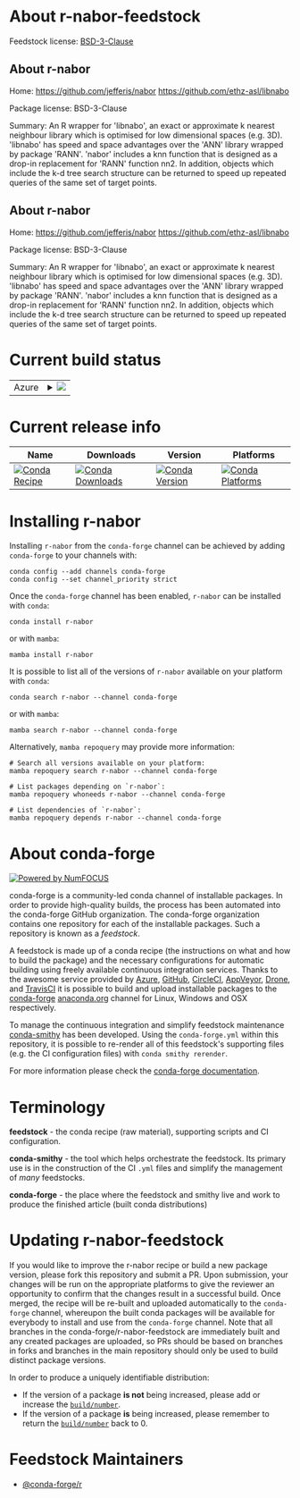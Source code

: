 About r-nabor-feedstock
=======================

Feedstock license: [BSD-3-Clause](https://github.com/conda-forge/r-nabor-feedstock/blob/main/LICENSE.txt)


About r-nabor
-------------

Home: https://github.com/jefferis/nabor https://github.com/ethz-asl/libnabo

Package license: BSD-3-Clause

Summary: An R wrapper for 'libnabo', an exact or approximate k nearest neighbour library which is optimised for low dimensional spaces (e.g. 3D). 'libnabo' has speed and space advantages over the 'ANN' library wrapped by package 'RANN'. 'nabor' includes a knn function that is designed as a drop-in replacement for 'RANN' function nn2. In addition, objects which include the k-d tree search structure can be returned to speed up repeated queries of the same set of target points.

About r-nabor
-------------

Home: https://github.com/jefferis/nabor https://github.com/ethz-asl/libnabo

Package license: BSD-3-Clause

Summary: An R wrapper for 'libnabo', an exact or approximate k nearest neighbour library which is optimised for low dimensional spaces (e.g. 3D). 'libnabo' has speed and space advantages over the 'ANN' library wrapped by package 'RANN'. 'nabor' includes a knn function that is designed as a drop-in replacement for 'RANN' function nn2. In addition, objects which include the k-d tree search structure can be returned to speed up repeated queries of the same set of target points.

Current build status
====================


<table>
    
  <tr>
    <td>Azure</td>
    <td>
      <details>
        <summary>
          <a href="https://dev.azure.com/conda-forge/feedstock-builds/_build/latest?definitionId=10318&branchName=main">
            <img src="https://dev.azure.com/conda-forge/feedstock-builds/_apis/build/status/r-nabor-feedstock?branchName=main">
          </a>
        </summary>
        <table>
          <thead><tr><th>Variant</th><th>Status</th></tr></thead>
          <tbody><tr>
              <td>linux_64_r_base4.3</td>
              <td>
                <a href="https://dev.azure.com/conda-forge/feedstock-builds/_build/latest?definitionId=10318&branchName=main">
                  <img src="https://dev.azure.com/conda-forge/feedstock-builds/_apis/build/status/r-nabor-feedstock?branchName=main&jobName=linux&configuration=linux%20linux_64_r_base4.3" alt="variant">
                </a>
              </td>
            </tr><tr>
              <td>linux_64_r_base4.4</td>
              <td>
                <a href="https://dev.azure.com/conda-forge/feedstock-builds/_build/latest?definitionId=10318&branchName=main">
                  <img src="https://dev.azure.com/conda-forge/feedstock-builds/_apis/build/status/r-nabor-feedstock?branchName=main&jobName=linux&configuration=linux%20linux_64_r_base4.4" alt="variant">
                </a>
              </td>
            </tr><tr>
              <td>linux_aarch64_r_base4.3</td>
              <td>
                <a href="https://dev.azure.com/conda-forge/feedstock-builds/_build/latest?definitionId=10318&branchName=main">
                  <img src="https://dev.azure.com/conda-forge/feedstock-builds/_apis/build/status/r-nabor-feedstock?branchName=main&jobName=linux&configuration=linux%20linux_aarch64_r_base4.3" alt="variant">
                </a>
              </td>
            </tr><tr>
              <td>linux_aarch64_r_base4.4</td>
              <td>
                <a href="https://dev.azure.com/conda-forge/feedstock-builds/_build/latest?definitionId=10318&branchName=main">
                  <img src="https://dev.azure.com/conda-forge/feedstock-builds/_apis/build/status/r-nabor-feedstock?branchName=main&jobName=linux&configuration=linux%20linux_aarch64_r_base4.4" alt="variant">
                </a>
              </td>
            </tr><tr>
              <td>linux_ppc64le_r_base4.3</td>
              <td>
                <a href="https://dev.azure.com/conda-forge/feedstock-builds/_build/latest?definitionId=10318&branchName=main">
                  <img src="https://dev.azure.com/conda-forge/feedstock-builds/_apis/build/status/r-nabor-feedstock?branchName=main&jobName=linux&configuration=linux%20linux_ppc64le_r_base4.3" alt="variant">
                </a>
              </td>
            </tr><tr>
              <td>linux_ppc64le_r_base4.4</td>
              <td>
                <a href="https://dev.azure.com/conda-forge/feedstock-builds/_build/latest?definitionId=10318&branchName=main">
                  <img src="https://dev.azure.com/conda-forge/feedstock-builds/_apis/build/status/r-nabor-feedstock?branchName=main&jobName=linux&configuration=linux%20linux_ppc64le_r_base4.4" alt="variant">
                </a>
              </td>
            </tr><tr>
              <td>osx_64_r_base4.3</td>
              <td>
                <a href="https://dev.azure.com/conda-forge/feedstock-builds/_build/latest?definitionId=10318&branchName=main">
                  <img src="https://dev.azure.com/conda-forge/feedstock-builds/_apis/build/status/r-nabor-feedstock?branchName=main&jobName=osx&configuration=osx%20osx_64_r_base4.3" alt="variant">
                </a>
              </td>
            </tr><tr>
              <td>osx_64_r_base4.4</td>
              <td>
                <a href="https://dev.azure.com/conda-forge/feedstock-builds/_build/latest?definitionId=10318&branchName=main">
                  <img src="https://dev.azure.com/conda-forge/feedstock-builds/_apis/build/status/r-nabor-feedstock?branchName=main&jobName=osx&configuration=osx%20osx_64_r_base4.4" alt="variant">
                </a>
              </td>
            </tr><tr>
              <td>osx_arm64_r_base4.3</td>
              <td>
                <a href="https://dev.azure.com/conda-forge/feedstock-builds/_build/latest?definitionId=10318&branchName=main">
                  <img src="https://dev.azure.com/conda-forge/feedstock-builds/_apis/build/status/r-nabor-feedstock?branchName=main&jobName=osx&configuration=osx%20osx_arm64_r_base4.3" alt="variant">
                </a>
              </td>
            </tr><tr>
              <td>osx_arm64_r_base4.4</td>
              <td>
                <a href="https://dev.azure.com/conda-forge/feedstock-builds/_build/latest?definitionId=10318&branchName=main">
                  <img src="https://dev.azure.com/conda-forge/feedstock-builds/_apis/build/status/r-nabor-feedstock?branchName=main&jobName=osx&configuration=osx%20osx_arm64_r_base4.4" alt="variant">
                </a>
              </td>
            </tr><tr>
              <td>win_64_r_base4.3</td>
              <td>
                <a href="https://dev.azure.com/conda-forge/feedstock-builds/_build/latest?definitionId=10318&branchName=main">
                  <img src="https://dev.azure.com/conda-forge/feedstock-builds/_apis/build/status/r-nabor-feedstock?branchName=main&jobName=win&configuration=win%20win_64_r_base4.3" alt="variant">
                </a>
              </td>
            </tr><tr>
              <td>win_64_r_base4.4</td>
              <td>
                <a href="https://dev.azure.com/conda-forge/feedstock-builds/_build/latest?definitionId=10318&branchName=main">
                  <img src="https://dev.azure.com/conda-forge/feedstock-builds/_apis/build/status/r-nabor-feedstock?branchName=main&jobName=win&configuration=win%20win_64_r_base4.4" alt="variant">
                </a>
              </td>
            </tr>
          </tbody>
        </table>
      </details>
    </td>
  </tr>
</table>

Current release info
====================

| Name | Downloads | Version | Platforms |
| --- | --- | --- | --- |
| [![Conda Recipe](https://img.shields.io/badge/recipe-r--nabor-green.svg)](https://anaconda.org/conda-forge/r-nabor) | [![Conda Downloads](https://img.shields.io/conda/dn/conda-forge/r-nabor.svg)](https://anaconda.org/conda-forge/r-nabor) | [![Conda Version](https://img.shields.io/conda/vn/conda-forge/r-nabor.svg)](https://anaconda.org/conda-forge/r-nabor) | [![Conda Platforms](https://img.shields.io/conda/pn/conda-forge/r-nabor.svg)](https://anaconda.org/conda-forge/r-nabor) |

Installing r-nabor
==================

Installing `r-nabor` from the `conda-forge` channel can be achieved by adding `conda-forge` to your channels with:

```
conda config --add channels conda-forge
conda config --set channel_priority strict
```

Once the `conda-forge` channel has been enabled, `r-nabor` can be installed with `conda`:

```
conda install r-nabor
```

or with `mamba`:

```
mamba install r-nabor
```

It is possible to list all of the versions of `r-nabor` available on your platform with `conda`:

```
conda search r-nabor --channel conda-forge
```

or with `mamba`:

```
mamba search r-nabor --channel conda-forge
```

Alternatively, `mamba repoquery` may provide more information:

```
# Search all versions available on your platform:
mamba repoquery search r-nabor --channel conda-forge

# List packages depending on `r-nabor`:
mamba repoquery whoneeds r-nabor --channel conda-forge

# List dependencies of `r-nabor`:
mamba repoquery depends r-nabor --channel conda-forge
```


About conda-forge
=================

[![Powered by
NumFOCUS](https://img.shields.io/badge/powered%20by-NumFOCUS-orange.svg?style=flat&colorA=E1523D&colorB=007D8A)](https://numfocus.org)

conda-forge is a community-led conda channel of installable packages.
In order to provide high-quality builds, the process has been automated into the
conda-forge GitHub organization. The conda-forge organization contains one repository
for each of the installable packages. Such a repository is known as a *feedstock*.

A feedstock is made up of a conda recipe (the instructions on what and how to build
the package) and the necessary configurations for automatic building using freely
available continuous integration services. Thanks to the awesome service provided by
[Azure](https://azure.microsoft.com/en-us/services/devops/), [GitHub](https://github.com/),
[CircleCI](https://circleci.com/), [AppVeyor](https://www.appveyor.com/),
[Drone](https://cloud.drone.io/welcome), and [TravisCI](https://travis-ci.com/)
it is possible to build and upload installable packages to the
[conda-forge](https://anaconda.org/conda-forge) [anaconda.org](https://anaconda.org/)
channel for Linux, Windows and OSX respectively.

To manage the continuous integration and simplify feedstock maintenance
[conda-smithy](https://github.com/conda-forge/conda-smithy) has been developed.
Using the ``conda-forge.yml`` within this repository, it is possible to re-render all of
this feedstock's supporting files (e.g. the CI configuration files) with ``conda smithy rerender``.

For more information please check the [conda-forge documentation](https://conda-forge.org/docs/).

Terminology
===========

**feedstock** - the conda recipe (raw material), supporting scripts and CI configuration.

**conda-smithy** - the tool which helps orchestrate the feedstock.
                   Its primary use is in the construction of the CI ``.yml`` files
                   and simplify the management of *many* feedstocks.

**conda-forge** - the place where the feedstock and smithy live and work to
                  produce the finished article (built conda distributions)


Updating r-nabor-feedstock
==========================

If you would like to improve the r-nabor recipe or build a new
package version, please fork this repository and submit a PR. Upon submission,
your changes will be run on the appropriate platforms to give the reviewer an
opportunity to confirm that the changes result in a successful build. Once
merged, the recipe will be re-built and uploaded automatically to the
`conda-forge` channel, whereupon the built conda packages will be available for
everybody to install and use from the `conda-forge` channel.
Note that all branches in the conda-forge/r-nabor-feedstock are
immediately built and any created packages are uploaded, so PRs should be based
on branches in forks and branches in the main repository should only be used to
build distinct package versions.

In order to produce a uniquely identifiable distribution:
 * If the version of a package **is not** being increased, please add or increase
   the [``build/number``](https://docs.conda.io/projects/conda-build/en/latest/resources/define-metadata.html#build-number-and-string).
 * If the version of a package **is** being increased, please remember to return
   the [``build/number``](https://docs.conda.io/projects/conda-build/en/latest/resources/define-metadata.html#build-number-and-string)
   back to 0.

Feedstock Maintainers
=====================

* [@conda-forge/r](https://github.com/orgs/conda-forge/teams/r/)

